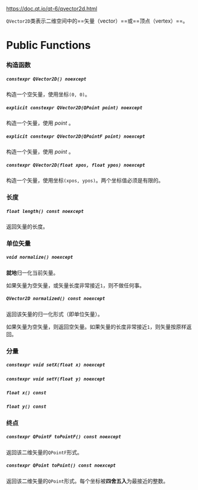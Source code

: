 https://doc.qt.io/qt-6/qvector2d.html

`QVector2D`类表示二维空间中的==矢量（vector）==或==顶点（vertex）==。

# Public Functions

### 构造函数

##### `constexpr QVector2D() noexcept`

构造一个空矢量，使用坐标`(0, 0)`。

##### `explicit constexpr QVector2D(QPoint point) noexcept`

构造一个矢量，使用 *point* 。

##### `explicit constexpr QVector2D(QPointF point) noexcept`

构造一个矢量，使用 *point* 。

##### `constexpr QVector2D(float xpos, float ypos) noexcept`

构造一个矢量，使用坐标`(xpos, ypos)`。两个坐标值必须是有限的。

### 长度

##### `float length() const noexcept`

返回矢量的长度。

### 单位矢量

##### `void normalize() noexcept`

**就地**归一化当前矢量。

如果矢量为空矢量，或矢量长度非常接近`1`，则不做任何事。

##### `QVector2D normalized() const noexcept`

返回该矢量的归一化形式（即单位矢量）。

如果矢量为空矢量，则返回空矢量。如果矢量的长度非常接近`1`，则矢量按原样返回。

### 分量

##### `constexpr void setX(float x) noexcept`

##### `constexpr void setY(float y) noexcept`

##### `float x() const`

##### `float y() const`

### 终点

##### `constexpr QPointF toPointF() const noexcept`

返回该二维矢量的`QPointF`形式。

##### `constexpr QPoint toPoint() const noexcept`

返回该二维矢量的`QPoint`形式。每个坐标被**四舍五入**为最接近的整数。


